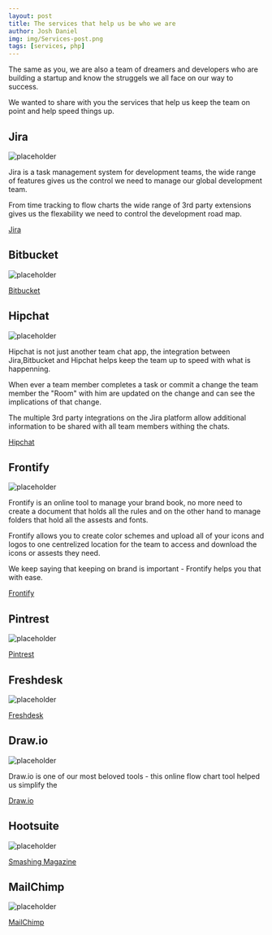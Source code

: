 ```yaml
---
layout: post
title: The services that help us be who we are
author: Josh Daniel
img: img/Services-post.png
tags: [services, php]
---
```


The same as you, we are also a team of dreamers and developers who are building a startup and know the struggels we all face on our way to success. 

We wanted to share with you the services that help us keep the team on point and help speed things up.



## Jira
![placeholder](http://blog.coriunder.com/img/Jira.png "Medium example image")

Jira is a task management system for development teams, the wide range of features gives us the control we need to manage our global development team. 

From time tracking to flow charts the wide range of 3rd party extensions gives us the flexability we need to control the development road map.

[Jira](https://www.Jira.com)



## Bitbucket
![placeholder](http://blog.coriunder.com/img/Bitbucket.png "Medium example image")

[Bitbucket](https://www.Bitbucket.com)



## Hipchat
![placeholder](http://blog.coriunder.com/img/Hipchat.png "Medium example image")

Hipchat is not just another team chat app, the integration between Jira,Bitbucket and Hipchat helps keep the team up to speed with what is happenning. 

When ever a team member completes a task or commit a change the team member the "Room" with him are updated on the change and can see the implications of that change.

The multiple 3rd party integrations on the Jira platform allow additional information to be shared with all team members withing the chats.

[Hipchat](https://www.Hipchat.com)



## Frontify
![placeholder](http://blog.coriunder.com/img/Frontify.png "Medium example image")

Frontify is an online tool to manage your brand book, no more need to create a document that holds all the rules and on the other hand to manage folders that hold all the assests and fonts. 

Frontify allows you to create color schemes and upload all of your icons and logos to one centrelized location for the team to access and download the icons or assests they need. 

We keep saying that keeping on brand is important - Frontify helps you that with ease.

[Frontify](https://www.Frontify.com)



## Pintrest
![placeholder](http://blog.coriunder.com/img/Pintrest.png "Medium example image")

[Pintrest](https://www.Pintrest.com)



## Freshdesk
![placeholder](http://blog.coriunder.com/img/Freshdesk.png "Medium example image")

[Freshdesk](https://www.Freshdesk.com)



## Draw.io
![placeholder](http://blog.coriunder.com/img/Drawio.png "Medium example image")

Draw.io is one of our most beloved tools - this online flow chart tool helped us simplify the 

[Draw.io](https://www.Draw.io)



## Hootsuite
![placeholder](http://blog.coriunder.com/img/hootsuite.png "Medium example image")

[Smashing Magazine](https://www.smashingmagazine.com)

## MailChimp
![placeholder](http://blog.coriunder.com/img/MailChimp.png "Medium example image")

[MailChimp](https://www.MailChimp.com)